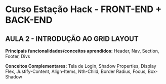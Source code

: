 
# Curso Estação Hack - FRONT-END + BACK-END

## AULA 2 - INTRODUÇÃO AO GRID LAYOUT

**Principais funcionalidades/conceitos aprendidos:**
Header, Nav, Section, Footer, Divs

**Conceitos Complementares:**
Tela de Login, Shadow Properties, Display Flex, Justify-Content, Align-Items, Nth-Child, Border Radius, Focus, Box-Shadow
